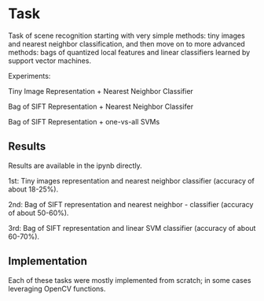 # Task

Task of scene recognition starting with very simple methods: tiny images and nearest neighbor classification, and then move on to more advanced methods: bags of quantized local features and linear classifiers learned by support vector machines.

Experiments:

Tiny Image Representation + Nearest Neighbor Classifier

Bag of SIFT Representation + Nearest Neighbor Classifer

Bag of SIFT Representation + one-vs-all SVMs


## Results
Results are available in the ipynb directly.

1st: Tiny images representation and nearest neighbor classifier (accuracy of about 18-25%).

2nd: Bag of SIFT representation and nearest neighbor - classifier (accuracy of about 50-60%). 

3rd: Bag of SIFT representation and linear SVM classifier (accuracy of about 60-70%). 


## Implementation
Each of these tasks were mostly implemented from scratch; in some cases leveraging OpenCV functions.